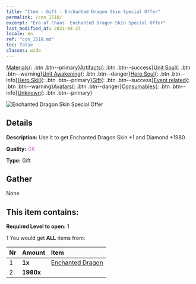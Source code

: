 ```yaml
---
title: "Item - Gift - Enchanted Dragon Skin Special Offer"
permalink: /con_1518/
excerpt: "Era of Chaos  Enchanted Dragon Skin Special Offer"
last_modified_at: 2021-04-27
locale: en
ref: "con_1518.md"
toc: false
classes: wide
---
```

 [Materials](/Items/){: .btn .btn--primary}[Artifacts](/Items/Artifacts/){: .btn .btn--success}[Unit Soul](/Items/UnitSoul/){: .btn .btn--warning}[Unit Awakening](/Items/UnitAwakening/){: .btn .btn--danger}[Hero Soul](/Items/HeroSoul/){: .btn .btn--info}[Hero Skill](/Items/HeroSkill/){: .btn .btn--primary}[Gift](/Items/Gift/){: .btn .btn--success}[Event related](/Items/Events/){: .btn .btn--warning}[Avatars](/Items/Avatars/){: .btn .btn--danger}[Consumables](/Items/Consumables/){: .btn .btn--info}[Unknown](/Items/Unknown/){: .btn .btn--primary}

 ![Enchanted Dragon Skin Special Offer](/images/t/i_907132.png)

## Details
 **Description:** Use it to get Enchanted Dragon Skin *1 and Diamond *1980

 **Quality:** <span style="color: #DA70D6">OK</span>

 **Type:** Gift

## Gather

  None

## This item contains:

 **Required Level to open:** 1

 1 You would get **ALL** items  from:

  | Nr | Amount |     Item    |
  |:---|:-------|:------------|
  | 1 |  **1x** | [Enchanted Dragon](/Items/con_1073/) |  | 
  | 2 |  **1980x** | <i class="fas fa-gem"/> |  | 
